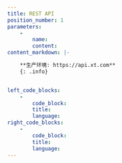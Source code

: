 ```yaml
---
title: REST API
position_number: 1
parameters:
    -
        name:
        content:
content_markdown: |-

    **生产环境: https://api.xt.com**
    {: .info}


left_code_blocks:
    -
        code_block:
        title:
        language:
right_code_blocks:
    -
        code_block:
        title:
        language:
---
```

